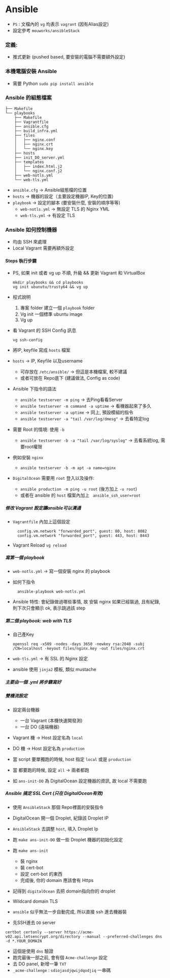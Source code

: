 # Ansible

* `PS` : 文檔內的 `vg` 均表示 `vagrant` (因有Alias設定)
* 設定參考 `mouworks/ansibleStack`

### 定義:
* 推式更新 (pushed based, 要安裝的電腦不需要額外設定)

### 本機電腦安裝 Ansible
* 需要 Python `sudo pip install ansible`

### Ansible 的組態檔案

```
├── Makefile
└── playbooks
    ├── Makefile
    ├── Vagrantfile
    ├── ansible.cfg
    ├── build_infra.yml
    ├── files
    │   ├── nginx.conf
    │   ├── nginx.crt
    │   └── nginx.key
    ├── hosts
    ├── init_DO_server.yml
    ├── templates
    │   ├── index.html.j2
    │   └── nginx.conf.j2
    ├── web-notls.yml
    └── web-tls.yml
```

* `ansible.cfg` -> Ansible組態檔的位置
* `hosts` -> 機器的設定（主要設定機器IP, Key的位置)
* `playbook` -> 設定的腳本 (要安裝什麼, 安裝的順序等等)
    * `web-notls.yml` -> 無設定 TLS 的 Nginx YML
    * `web-tls.yml` -> 有設定 TLS 

### Ansible 如何控制機器

* 均由 SSH 來處理
* Local Vagrant 需要再額外設定

#### Steps 執行步驟

* PS, 如果 init 或者 vg up 不順, 升級 && 更新 Vagrant 和 VirtualBox
    ```
    mkdir playbooks && cd playbooks
    vg init ubunutu/trusty64 && vg up
    ```
* 程式說明 
    1. 專案 folder 建立一個 `playbook` folder
    2. Vg init 一個標準 ubuntu image
    3. Vg up
   
* 看 Vagrant 的 SSH Config 訊息
    ```
    vg ssh-config
    ```

* 將IP, keyfile 寫成 `hosts` 檔案
* `hosts` -> IP, Keyfile 以及username
    * 可存放在 `/etc/ansible/` -> 但這是本機檔案, 較不建議
    * 或者可放在 Repo底下 (建議做法, Config as code)
    
* Ansible 下指令的語法
    * `ansible testserver -m ping` -> 去Ping看看Server
    * `ansible testserver -m command -a uptime` -> 看機器起來了多久
    * `ansible testserver -a uptime` -> 同上, 預設模組的指令 
    * `ansible testserver -a "tail /var/log/dmesg"` -> 去看特定log

* 需要 Root 的情境: 使用 `-b`
    * `ansible testserver -b -a "tail /var/log/syslog"` -> 去看系統log, 需要root權限

* 例如安裝 `nginx`
    * `ansible testserver -b -m apt -a name=nginx`
    
* `DigitalOcean` 需要用 `root` 登入以及操作:
    * `ansible production -m ping -u root` (後方加上 `-u root`)
    * 或者在 ansible 的 `host` 檔案內加上 ` ansible_ssh_user=root`   
    
##### 修改 Vagrant 設定讓ansible可以溝通

* `Vagrantfile` 內加上這個設定
    ```
      config.vm.network "forwarded_port", guest: 80, host: 8082
      config.vm.network "forwarded_port", guest: 443, host: 8443
    ```
* Vagrant Reload `vg reload`


##### 寫第一個 playbook

* `web-notls.yml` -> 寫一個安裝 nginx 的 playbook
* 如何下指令
    ```
      ansible-playbook web-notls.yml
    ```   

* Ansible 特性: 會紀錄做過哪些事情, 故 安裝 nginx 如果已經裝過, 且有紀錄, 則下次只會顯示 ok, 表示跳過該 step
    
    
##### 第二個 playbook: web with TLS

* 自己產Key

    ```
    openssl req -x509 -nodes -days 3650 -newkey rsa:2048 -subj /CN=localhost -keyout files/nginx.key -out files/nginx.crt
    ```    

* `web-tls.yml` -> 有 SSL 的 Nginx 設定
* ansible 使用 `jinja2` 模板, 類似 mustache

##### 主要由一個 .yml 將步驟寫好



##### 雙機流設定

* 設定兩台機器
    * 一台 Vagrant (本機快速開發測)
    * 一台 DO (遠端機器)
    
* Vagrant 機 -> Host 設定名為 `local`
* DO 機 -> Host 設定名為 `production`

* 當 script 要單獨跑的時候, host 指定 `local` 或是 `production`
* 當 都要跑的時候, 設定 `all` -> 兩者都跑

* 如 `ans-init-DO` 為 DigitalOcean 設定機器的資訊, 故 local 不需要跑

    
    
##### Ansible 搞定 SSL Cert (只在 DigitalOcean有效)

* 使用 `AnsibleStack` 那個 Repo裡面的安裝指令

* DigitalOcean 開一個 Droplet, 紀錄該 Droplet IP
* `AnsibleStack` 去調整 `host`, 填入 Droplet Ip
* 跑 `make ans-init-DO` 做一些 Droplet 機器的初始化設定
* 跑 `make ans-init` 
    * 裝 nginx
    * 裝 cert-bot
    * 設定 cert-bot 的東西
    * 完成後, 你的 domain 應該會有 Https
* 記得到 `digitalOcean` 去把 domain指向你的 droplet

* Wildcard domain TLS
* `ansible` 似乎無法一步自動完成, 所以直接 ssh 進去機器裝
* 先SSH進去 `DO` server
```
certbot certonly --server https://acme-v02.api.letsencrypt.org/directory --manual --preferred-challenges dns -d *.YOUR_DOMAIN
``` 
* 這個是使用 `dns` 驗證
* 跑完最後一部之前, 會有個 `Acme-challenge` 設定
* 去 DO panel, 新增一筆 `TXT`
* `_acme-challenge` : `sdiojasdjqwijdqodjiq` 一串碼



